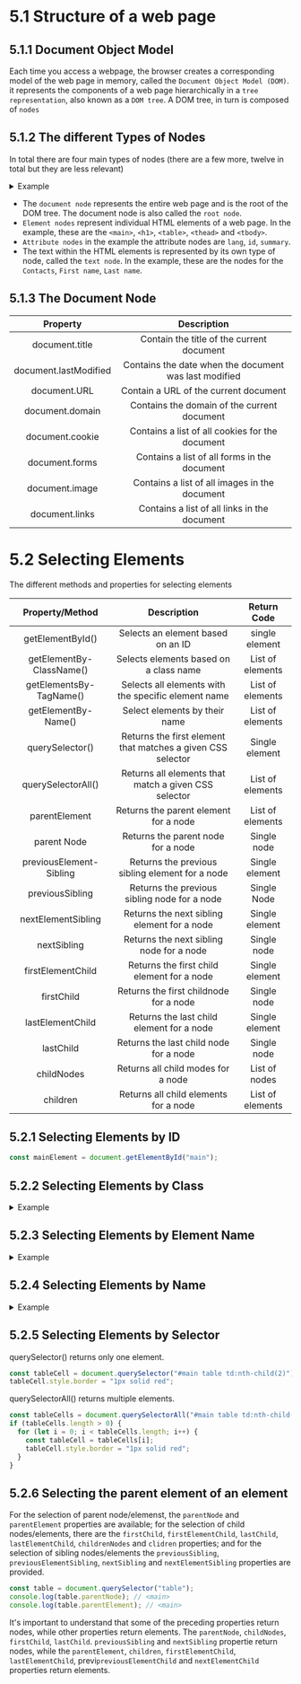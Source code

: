# 5.1 Structure of a web page

## 5.1.1 Document Object Model

Each time you access a webpage, the browser creates a corresponding model of the web page in memory, called the `Document Object Model (DOM)`. it represents the components of a web page hierarchically in a `tree representation`, also known as a `DOM tree`. A DOM tree, in turn is composed of `nodes`

## 5.1.2 The different Types of Nodes

In total there are four main types of nodes (there are a few more, twelve in total but they are less relevant)

<details>
  <summary>Example</summary>

```html
<!DOCTYPE html>
<html lang="en">
  <head>
    <meta charset="UTF-8" />
    <meta name="viewport" content="width=device-width, initial-scale=1.0" />
    <title>Dropdown Menu</title>
    <link rel="stylesheet" href="style.css" />
  </head>

  <body>
    <main id="main">
      <h1>Contacts</h1>
      <table id="contact-list-table" summary="Contacts">
        <thead>
          <tr>
            <th id="table-header-first-name">First name</th>
            <th id="table-header-last-name">Last name</th>
            <th id="table-header-email">E-mail address</th>
          </tr>
        </thead>
        <tbody>
          <tr class="row odd">
            <td>John</td>
            <td>Doe</td>
            <td>john.doe@javascripthandbuch.de</td>
          </tr>
          <tr class="row even">
            <td>James</td>
            <td>Doe</td>
            <td>james.doe@javascripthandbuch.de</td>
          </tr>
          <tr class="row odd">
            <td>Peter</td>
            <td>Doe</td>
            <td>peter.doe@javascripthandbuch.de</td>
          </tr>
          <tr class="row even">
            <td>Paul</td>
            <td>Doe</td>
            <td>paul.doe@javascripthandbuch.de</td>
          </tr>
        </tbody>
      </table>
    </main>

    <script src="app.js"></script>
  </body>
</html>
```

</details>

- The `document node` represents the entire web page and is the root of the DOM tree. The document node is also called the `root node`.
- `Element nodes` represent individual HTML elements of a web page. In the example, these are the `<main>`, `<h1>`, `<table>`, `<thead>` and `<tbody>`.
- `Attribute nodes` in the example the attribute nodes are `lang`, `id`, `summary`.
- The text within the HTML elements is represented by its own type of node, called the `text node`. In the example, these are the nodes for the `Contacts`, `First name`, `Last name`.

## 5.1.3 The Document Node

|       Property        |                      Description                      |
| :-------------------: | :---------------------------------------------------: |
|    document.title     |       Contain the title of the current document       |
| document.lastModified | Contains the date when the document was last modified |
|     document.URL      |         Contain a URL of the current document         |
|    document.domain    |      Contains the domain of the current document      |
|    document.cookie    |    Contains a list of all cookies for the document    |
|    document.forms     |     Contains a list of all forms in the document      |
|    document.image     |     Contains a list of all images in the document     |
|    document.links     |     Contains a list of all links in the document      |

# 5.2 Selecting Elements

The different methods and properties for selecting elements

|     Property/Method      |                         Description                         |   Return Code    |
| :----------------------: | :---------------------------------------------------------: | :--------------: |
|     getElementById()     |              Selects an element based on an ID              |  single element  |
| getElementBy-ClassName() |           Selects elements based on a class name            | List of elements |
| getElementsBy-TagName()  |     Selects all elements with the specific element name     | List of elements |
|   getElementBy-Name()    |                Select elements by their name                | List of elements |
|     querySelector()      | Returns the first element that matches a given CSS selector |  Single element  |
|    querySelectorAll()    |    Returns all elements that match a given CSS selector     | List of elements |
|      parentElement       |            Returns the parent element for a node            | List of elements |
|       parent Node        |             Returns the parent node for a node              |   Single node    |
| previousElement-Sibling  |       Returns the previous sibling element for a node       |  Single element  |
|     previousSibling      |        Returns the previous sibling node for a node         |   Single Node    |
|    nextElementSibling    |         Returns the next sibling element for a node         |  Single element  |
|       nextSibling        |          Returns the next sibling node for a node           |   Single node    |
|    firstElementChild     |         Returns the first child element for a node          |  Single element  |
|        firstChild        |           Returns the first childnode for a node            |   Single node    |
|     lastElementChild     |          Returns the last child element for a node          |  Single element  |
|        lastChild         |           Returns the last child node for a node            |   Single node    |
|        childNodes        |             Returns all child modes for a node              |  List of nodes   |
|         children         |            Returns all child elements for a node            | List of elements |

## 5.2.1 Selecting Elements by ID

```js
const mainElement = document.getElementById("main");
```

## 5.2.2 Selecting Elements by Class

<details>
  <summary>Example</summary>

```js
// Select all even table rows
const tableRowsEven = document.getElementsByClassName("even");
// if at least one element is found
if (tableRowsEven.length > 0) {
  // iterate all elements
  for (let i = 0; i < tableRowsEven.length; i++) {
    // Assign element to a variable
    const tableRow = tableRowsEven[i];
    // set new background color
    tableRow.style.backgroundColor = "#ccc";
  }
}
```

</details>

## 5.2.3 Selecting Elements by Element Name

<details>
  <summary>Example</summary>

```js
const tableCells = document.getElementsByTagName("td");
// If at least one element is found
if (tableCells.length > 0) {
  // iterate all elements
  for (let i = 0; i < tableCells.length; i++) {
    // Assign element to a variable
    const tableCell = tableCells[i];
    // Se new font
    tableCell.style.fontFamily = "Verdana";
    // set new font size
    tableCell.style.fontSize = "14px";
  }
}
```

</details>

## 5.2.4 Selecting Elements by Name

<details>
  <summary>Example</summary>

```html
<form action="#">
  <label for="artist">Artist</label>
  <input type="text" id="artist" name="artist" />
  <br />
  <label for="album">Album</label>
  <input type="text" id="album" name="album" />
  <br />
  <p>Genre:</p>
  <fieldset>
    <input type="radio" id="st" name="genre" value="Stonerrock" />
    <label for="st">Stonerrock</label>
    <br />
    <input type="radio" id="sp" name="genre" value="Spacerock" />
    <label for="sp">Spacerock</label>
    <br />
    <input type="radio" id="ha" name="genre" value="Hardrock" />
    <label for="ha">Hardrock</label>
    <br />
  </fieldset>
</form>
```

```js
// Accessing elements by elements names
// Select all elements by name
const inputElementsForGenre = document.getElementsByName("genre");
// If at least one element is found
if (inputElementsForGenre.length > 0) {
  // Iterate all elements
  for (let i = 0; i < inputElementsForGenre.length; i++) {
    // assign element to a variable
    const inputElement = inputElementsForGenre[i];
    // Output: Stonerrock, Spacerock, Hardrock
    console.log(inputElement.value);
  }
}
```

</details>

## 5.2.5 Selecting Elements by Selector

querySelector() returns only one element.

```js
const tableCell = document.querySelector("#main table td:nth-child(2)");
tableCell.style.border = "1px solid red";
```

querySelectorAll() returns multiple elements.

```js
const tableCells = document.querySelectorAll("#main table td:nth-child(2)");
if (tableCells.length > 0) {
  for (let i = 0; i < tableCells.length; i++) {
    const tableCell = tableCells[i];
    tableCell.style.border = "1px solid red";
  }
}
```

## 5.2.6 Selecting the parent element of an element

For the selection of parent node/elemenst, the `parentNode` and `parentElement` properties are available; for the selection of child nodes/elements, there are the `firstChild`, `firstElementChild`, `lastChild`, `lastElementChild`, `childrenNodes` and `clidren` properties; and for the selection of sibling nodes/elements the `previousSibling`, `previousElementSibling`, `nextSibling` and `nextElementSibling` properties are provided.

```js
const table = document.querySelector("table");
console.log(table.parentNode); // <main>
console.log(table.parentElement); // <main>
```

It's important to understand that some of the preceding properties return nodes, while other properties return elements. The `parentNode`, `childNodes`, `firstChild`, `lastChild`. `previousSibling` and `nextSibling` propertie return nodes, while the `parentElement`, `children`, `firstElementChild`, `lastElementChild`, previ`previousElementChild` and `nextElementChild` properties return elements.
